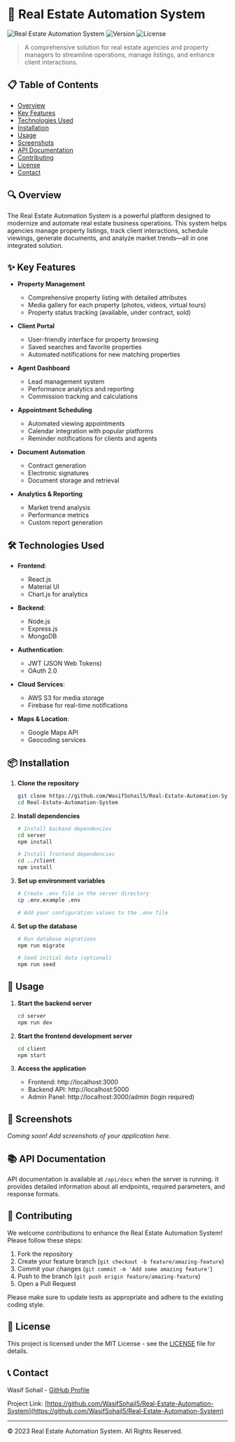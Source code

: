 # 🏢 Real Estate Automation System

![Real Estate Automation System](https://img.shields.io/badge/Status-Active-success)
![Version](https://img.shields.io/badge/Version-1.0-blue)
![License](https://img.shields.io/badge/License-MIT-green)

> A comprehensive solution for real estate agencies and property managers to streamline operations, manage listings, and enhance client interactions.

## 📋 Table of Contents

- [Overview](#overview)
- [Key Features](#key-features)
- [Technologies Used](#technologies-used)
- [Installation](#installation)
- [Usage](#usage)
- [Screenshots](#screenshots)
- [API Documentation](#api-documentation)
- [Contributing](#contributing)
- [License](#license)
- [Contact](#contact)

## 🔍 Overview

The Real Estate Automation System is a powerful platform designed to modernize and automate real estate business operations. This system helps agencies manage property listings, track client interactions, schedule viewings, generate documents, and analyze market trends—all in one integrated solution.

## ✨ Key Features

- **Property Management**
  - Comprehensive property listing with detailed attributes
  - Media gallery for each property (photos, videos, virtual tours)
  - Property status tracking (available, under contract, sold)

- **Client Portal**
  - User-friendly interface for property browsing
  - Saved searches and favorite properties
  - Automated notifications for new matching properties

- **Agent Dashboard**
  - Lead management system
  - Performance analytics and reporting
  - Commission tracking and calculations

- **Appointment Scheduling**
  - Automated viewing appointments
  - Calendar integration with popular platforms
  - Reminder notifications for clients and agents

- **Document Automation**
  - Contract generation
  - Electronic signatures
  - Document storage and retrieval

- **Analytics & Reporting**
  - Market trend analysis
  - Performance metrics
  - Custom report generation

## 🛠️ Technologies Used

- **Frontend**:
  - React.js
  - Material UI
  - Chart.js for analytics

- **Backend**:
  - Node.js
  - Express.js
  - MongoDB

- **Authentication**:
  - JWT (JSON Web Tokens)
  - OAuth 2.0

- **Cloud Services**:
  - AWS S3 for media storage
  - Firebase for real-time notifications

- **Maps & Location**:
  - Google Maps API
  - Geocoding services

## 📦 Installation

1. **Clone the repository**
   ```bash
   git clone https://github.com/WasifSohail5/Real-Estate-Automation-System.git
   cd Real-Estate-Automation-System
   ```

2. **Install dependencies**
   ```bash
   # Install backend dependencies
   cd server
   npm install

   # Install frontend dependencies
   cd ../client
   npm install
   ```

3. **Set up environment variables**
   ```bash
   # Create .env file in the server directory
   cp .env.example .env

   # Add your configuration values to the .env file
   ```

4. **Set up the database**
   ```bash
   # Run database migrations
   npm run migrate
   
   # Seed initial data (optional)
   npm run seed
   ```

## 🚀 Usage

1. **Start the backend server**
   ```bash
   cd server
   npm run dev
   ```

2. **Start the frontend development server**
   ```bash
   cd client
   npm start
   ```

3. **Access the application**
   - Frontend: http://localhost:3000
   - Backend API: http://localhost:5000
   - Admin Panel: http://localhost:3000/admin (login required)

## 📸 Screenshots

*Coming soon! Add screenshots of your application here.*

## 📚 API Documentation

API documentation is available at `/api/docs` when the server is running. It provides detailed information about all endpoints, required parameters, and response formats.

## 👥 Contributing

We welcome contributions to enhance the Real Estate Automation System! Please follow these steps:

1. Fork the repository
2. Create your feature branch (`git checkout -b feature/amazing-feature`)
3. Commit your changes (`git commit -m 'Add some amazing feature'`)
4. Push to the branch (`git push origin feature/amazing-feature`)
5. Open a Pull Request

Please make sure to update tests as appropriate and adhere to the existing coding style.

## 📄 License

This project is licensed under the MIT License - see the [LICENSE](LICENSE) file for details.

## 📞 Contact

Wasif Sohail - [GitHub Profile](https://github.com/WasifSohail5)

Project Link: [https://github.com/WasifSohail5/Real-Estate-Automation-System](https://github.com/WasifSohail5/Real-Estate-Automation-System)

---

© 2023 Real Estate Automation System. All Rights Reserved.
